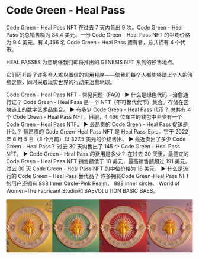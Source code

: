 # Code Green - Heal Pass

Code Green - Heal Pass NFT 在过去 7 天内售出 9 次。Code Green - Heal Pass 的总销售额为 84.4 美元。一份 Code Green - Heal Pass NFT 的平均价格为 9.4 美元。有 4,466 名 Code Green - Heal Pass 拥有者，总共拥有 4 个代币。

HEAL PASSES 为您确保我们即将推出的 GENESIS NFT 系列的预售地点。

它们还开辟了许多令人难以置信的实用程序——使我们每个人都能够踏上个人的治愈之旅，同时采取现实世界的行动来治愈地球。

Code Green - Heal Pass NFT - 常见问题（FAQ）
▶ 什么是绿色代码 - 治愈通行证？
Code Green - Heal Pass 是一个 NFT（不可替代代币）集合。存储在区块链上的数字艺术品集合。
▶ 有多少 Code Green - Heal Pass 代币？
总共有 4 个 Code Green - Heal Pass NFT。目前，4,466 位车主的钱包中至少有一个 Code Green - Heal Pass NTF。
▶ 最昂贵的 Code Green - Heal Pass 促销是什么？
最昂贵的 Code Green-Heal Pass NFT 是 Heal Pass-Epic。它于 2022 年 6 月 5 日（3 个月前）以 327.5 美元的价格售出。
▶ 最近卖出了多少 Code Green - Heal Pass？
过去 30 天内售出了 145 个 Code Green - Heal Pass NFT。
▶ Code Green - Heal Pass 的费用是多少？
在过去 30 天里，最便宜的 Code Green - Heal Pass NFT 销售额低于 10 美元，最高销售额超过 191 美元。过去 30 天 Code Green - Heal Pass NFT 的中位价格为 16 美元。
▶ 什么是流行的 Code Green - Heal Pass 替代品？
许多拥有Code Green-Heal Pass NFT的用户还拥有 888 Inner Circle-Pink Realm、 888 inner circle、 World of Women-The Fabricant Studio和 BAEVOLUTION BASIC BAES。

![unnamed](unnamed.jpg)
